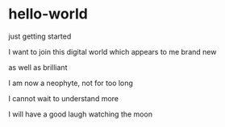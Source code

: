 # hello-world
just getting started

I want to join this digital world which appears to me brand new 

as well as brilliant 

I am now a neophyte, not for too long 

I cannot wait to understand more 

I will have a good laugh watching the moon
